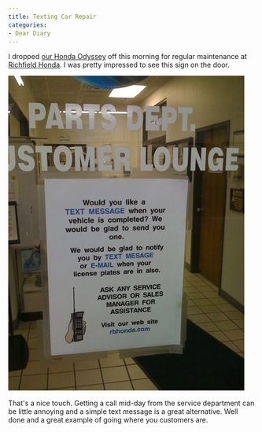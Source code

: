 ```yaml
---
title: Texting Car Repair
categories:
- Dear Diary
---
```


I dropped [our Honda Odyssey](/thingelstad/honda-odyssey) off this morning for regular maintenance at [Richfield Honda](http://rbhonda.com/). I was pretty impressed to see this sign on the door.

[![](/assets/posts/2008/p-640-480-a833a800-6eb4-4b1e-adbc-bae939bcda4e.jpeg)](/assets/posts/2008/p-640-480-a833a800-6eb4-4b1e-adbc-bae939bcda4e.jpeg)

That's a nice touch. Getting a call mid-day from the service department can be little annoying and a simple text message is a great alternative. Well done and a great example of going where you customers are.
